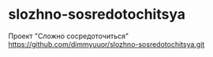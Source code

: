 # slozhno-sosredotochitsya
Проект "Сложно сосредоточиться"
https://github.com/dimmyuuor/slozhno-sosredotochitsya.git
